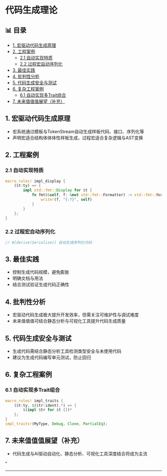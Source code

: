 ﻿# 代码生成理论


## 📊 目录

- [1. 宏驱动代码生成原理](#1-宏驱动代码生成原理)
- [2. 工程案例](#2-工程案例)
  - [2.1 自动实现特质](#21-自动实现特质)
  - [2.2 过程宏自动序列化](#22-过程宏自动序列化)
- [3. 最佳实践](#3-最佳实践)
- [4. 批判性分析](#4-批判性分析)
- [5. 代码生成安全与测试](#5-代码生成安全与测试)
- [6. 复杂工程案例](#6-复杂工程案例)
  - [6.1 自动实现多Trait组合](#61-自动实现多trait组合)
- [7. 未来值值值展望（补充）](#7-未来值值值展望补充)


## 1. 宏驱动代码生成原理

- 宏系统通过模板与TokenStream自动生成样板代码、接口、序列化等
- 声明宏适合结构体体体性样板生成，过程宏适合复杂逻辑与AST变换

## 2. 工程案例

### 2.1 自动实现特质

```rust
macro_rules! impl_display {
    ($t:ty) => {
        impl std::fmt::Display for $t {
            fn fmt(&self, f: &mut std::fmt::Formatter) -> std::fmt::Result {
                write!(f, "{:?}", self)
            }
        }
    };
}
```

### 2.2 过程宏自动序列化

```rust
// #[derive(Serialize)] 自动生成序列化代码
```

## 3. 最佳实践

- 控制生成代码规模，避免膨胀
- 明确文档与用法
- 结合测试验证生成代码正确性

## 4. 批判性分析

- 宏驱动代码生成极大提升开发效率，但需关注可维护性与调试难度
- 未来值值值可结合静态分析与可视化工具提升代码生成质量

## 5. 代码生成安全与测试

- 生成代码需结合静态分析工具检测类型安全与未使用代码
- 建议为生成代码编写单元测试，防止回归

## 6. 复杂工程案例

### 6.1 自动实现多Trait组合

```rust
macro_rules! impl_traits {
    ($t:ty, $($tr:ident),*) => {
        $(impl $tr for $t {})*
    };
}
impl_traits!(MyType, Debug, Clone, PartialEq);
```

## 7. 未来值值值展望（补充）

- 代码生成与AI驱动自动化、静态分析、可视化工具深度结合将成为主流

"

---
